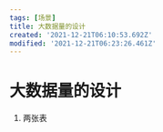 ```yaml
---
tags: [场景]
title: 大数据量的设计
created: '2021-12-21T06:10:53.692Z'
modified: '2021-12-21T06:23:26.461Z'
---
```


# 大数据量的设计
1. 两张表
